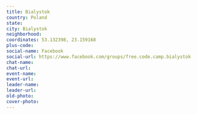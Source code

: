 ```yaml
---
title: Bialystok
country: Poland
state: 
city: Bialystok
neighborhood: 
coordinates: 53.132398, 23.159168
plus-code:
social-name: Facebook
social-url: https://www.facebook.com/groups/free.code.camp.bialystok
chat-name:
chat-url:
event-name:
event-url:
leader-name:
leader-url:
old-photo: 
cover-photo:
---
```


